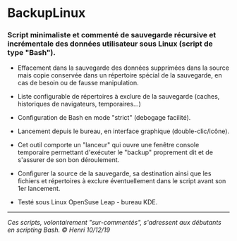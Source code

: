 # BackupLinux

### Script minimaliste et commenté de sauvegarde récursive et incrémentale des données utilisateur sous Linux (script de type "Bash").

* Effacement dans la sauvegarde des données supprimées dans la source mais copie conservée dans un répertoire spécial de la sauvegarde, en cas de besoin ou de fausse manipulation.

* Liste configurable de répertoires à exclure de la sauvegarde (caches, historiques de navigateurs, temporaires...)

* Configuration de Bash en mode "strict" (debogage facilité).

* Lancement depuis le bureau, en interface graphique (double-clic/icône).

* Cet outil comporte un "lanceur" qui ouvre une fenêtre console temporaire permettant d'exécuter le "backup" proprement dit et de s'assurer de son bon déroulement.

* Configurer la source de la sauvegarde, sa destination ainsi que les fichiers et répertoires à exclure éventuellement dans le script avant son 1er lancement.

* Testé sous Linux OpenSuse Leap - bureau KDE.

---
_Ces scripts, volontairement "sur-commentés", s'adressent aux débutants en scripting Bash._
_© Henri 10/12/19_
